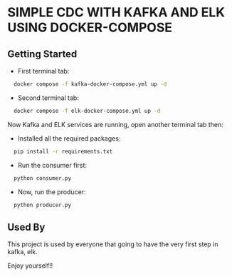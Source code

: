 
# SIMPLE CDC WITH KAFKA AND ELK USING DOCKER-COMPOSE



## Getting Started

- First terminal tab:

```bash
  docker compose -f kafka-docker-compose.yml up -d
```


- Second terminal tab:

```bash
  docker compose -f elk-docker-compose.yml up -d
```

Now Kafka and ELK services are running, open another terminal tab then:

- Installed all the required packages:
```bash
  pip install -r requirements.txt 
```

- Run the consumer first:
```bash
  python consumer.py
```

- Now, run the producer:
```bash
  python producer.py
```


## Used By

This project is used by everyone that going to have the very first step in kafka, elk.

Enjoy yourself!!


